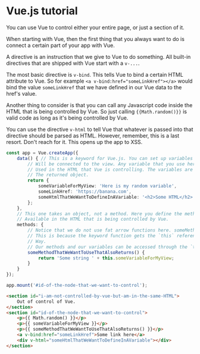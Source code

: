 # Vue.js tutorial

You can use Vue to control either your entire page, or just a section of it.

When starting with Vue, then the first thing that you always want to do is connect
a certain part of your app with Vue.

A directive is an instruction that we give to Vue to do something. All built-in 
directives that are shipped with Vue start with a `v-...`.

The most basic directive is `v-bind`. This tells Vue to bind a certain HTML attribute
to Vue. So for example `<a v-bind:href="someLinkHref"></a>` would bind the value 
`someLinkHref` that we have defined in our Vue data to the href's value.

Another thing to consider is that you can call any Javascript code inside the HTML
that is being controlled by Vue. So just calling `{{Math.random()}}` is valid code as 
long as it's being controlled by Vue.

You can use the directive `v-html` to tell Vue that whatever is passed into that directive
should be parsed as HTML. However, remember, this is a last resort. Don't reach for it.
This opens up the app to XSS.

```ts
const app = Vue.createApp({
    data() { // This is a keyword for Vue.js. You can set up variables here that
        // Will be connected to the view. Any variable that you use here can be
        // Used in the HTML that Vue is controlling. The variables are defined by
        // The returned object.
        return {
            someVariableForMyView: 'Here is my random variable',
            someLinkHref: 'https://banana.com',
            someHtmlThatWeWantToDefineInAVariable: '<h2>Some HTML</h2>'
        };
    },
    // This one takes an object, not a method. Here you define the methods that become
    // Available in the HTML that is being controlled by Vue.
    methods: {
        // Notice that we do not use fat arrow functions here. someMethod: () => {}
        // This is because the keyword function gets the `this` reference in a different
        // Way.
        // Our methods and our variables can be accessed through the `this` keyword.
        someMethodThatWeWantToUseThatAlsoReturns() {
            return 'Some string ' + this.someVariableForMyView;
        }
    }
});

app.mount('#id-of-the-node-that-we-want-to-control');
```

```html
<section id="i-am-not-controlled-by-vue-but-am-in-the-same-HTML">
    Out of control of Vue.
</section>
<section id="id-of-the-node-that-we-want-to-control">
    <p>{{ Math.random() }}</p>
    <p>{{ someVariableForMyView }}</p>
    <p>{{ someMethodThatWeWantToUseThatAlsoReturns() }}</p>
    <a v-bind:href="someLinkHref">Some link here</a>
    <div v-html="someHtmlThatWeWantToDefineInAVariable"></div>
</section>
```
